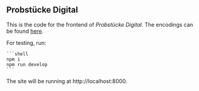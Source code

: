 ## Probstücke Digital

This is the code for the frontend of *Probstücke Digital*. The encodings can
be found [here](https://github.com/pfefferniels/probstuecke-data). 

For testing, run:

    ```shell
    npm i
    npm run develop
    ```

The site will be running at http://localhost:8000. 
